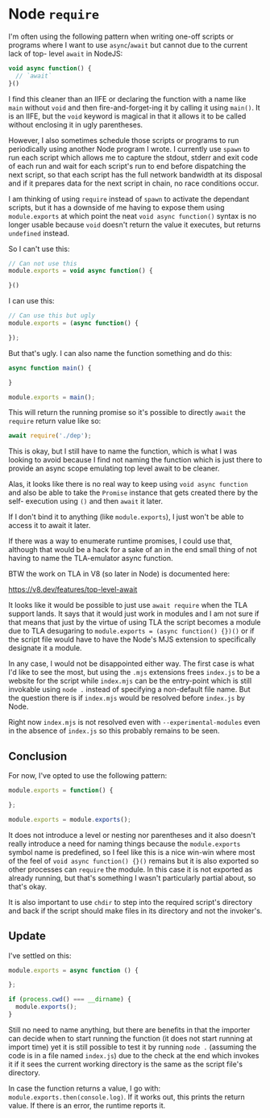 # Node `require`

I'm often using the following pattern when writing one-off scripts or programs
where I want to use `async`/`await` but cannot due to the current lack of top-
level `await` in NodeJS:

```js
void async function() {
  // `await`
}()
```

I find this cleaner than an IIFE or declaring the function with a name like
`main` without `void` and then fire-and-forget-ing it by calling it using
`main()`. It is an IIFE, but the `void` keyword is magical in that it allows it
to be called without enclosing it in ugly parentheses.

However, I also sometimes schedule those scripts or programs to run periodically
using another Node program I wrote. I currently use `spawn` to run each script
which allows me to capture the stdout, stderr and exit code of each run and wait
for each script's run to end before dispatching the next script, so that each
script has the full network bandwidth at its disposal and if it prepares data
for the next script in chain, no race conditions occur.

I am thinking of using `require` instead of `spawn` to activate the dependant
scripts, but it has a downside of me having to expose them using
`module.exports` at which point the neat `void async function()` syntax is no
longer usable because `void` doesn't return the value it executes, but returns
`undefined` instead.

So I can't use this:

```javascript
// Can not use this
module.exports = void async function() {

}()
```

I can use this:

```javascript
// Can use this but ugly
module.exports = (async function() {

});
```

But that's ugly. I can also name the function something and do this:

```javascript
async function main() {

}

module.exports = main();
```

This will return the running promise so it's possible to directly `await` the
`require` return value like so:

```javascript
await require('./dep');
```

This is okay, but I still have to name the function, which is what I was looking
to avoid because I find not naming the function which is just there to provide
an async scope emulating top level await to be cleaner.

Alas, it looks like there is no real way to keep using `void async function` and
also be able to take the `Promise` instance that gets created there by the self-
execution using `()` and then `await` it later.

If I don't bind it to anything (like `module.exports`), I just won't be able to
access it to await it later.

If there was a way to enumerate runtime promises, I could use that, although
that would be a hack for a sake of an in the end small thing of not having to
name the TLA-emulator async function.

BTW the work on TLA in V8 (so later in Node) is documented here:

https://v8.dev/features/top-level-await

It looks like it would be possible to just use `await require` when the TLA
support lands. It says that it would just work in modules and I am not sure if
that means that just by the virtue of using TLA the script becomes a module due
to TLA desugaring to `module.exports = (async function() {})()` or if the script
file would have to have the Node's MJS extension to specifically designate it a
module.

In any case, I would not be disappointed either way. The first case is what I'd
like to see the most, but using the `.mjs` extensions frees `index.js` to be a
website for the script while `index.mjs` can be the entry-point which is still
invokable using `node .` instead of specifying a non-default file name. But the
question there is if `index.mjs` would be resolved before `index.js` by Node.

Right now `index.mjs` is not resolved even with `--experimental-modules` even in
the absence of `index.js` so this probably remains to be seen.

## Conclusion

For now, I've opted to use the following pattern:

```js
module.exports = function() {

};

module.exports = module.exports();
```

It does not introduce a level or nesting nor parentheses and it also doesn't
really introduce a need for naming things because the `module.exports` symbol
name is predefined, so I feel like this is a nice win-win where most of the
feel of `void async function() {}()` remains but it is also exported so other
processes can `require` the module. In this case it is not exported as already
running, but that's something I wasn't particularly partial about, so that's
okay.

It is also important to use `chdir` to step into the required script's directory
and back if the script should make files in its directory and not the invoker's.

## Update

I've settled on this:

```js
module.exports = async function () {

};

if (process.cwd() === __dirname) {
  module.exports();
}
```

Still no need to name anything, but there are benefits in that the importer can
decide when to start running the function (it does not start running at import
time) yet it is still possible to test it by running `node .` (assuming the code
is in a file named `index.js`) due to the check at the end which invokes it if
it sees the current working directory is the same as the script file's directory.

In case the function returns a value, I go with: `module.exports.then(console.log)`.
If it works out, this prints the return value. If there is an error, the runtime
reports it.
